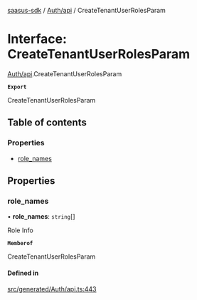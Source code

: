[saasus-sdk](../README.md) / [Auth/api](../modules/Auth_api.md) / CreateTenantUserRolesParam

# Interface: CreateTenantUserRolesParam

[Auth/api](../modules/Auth_api.md).CreateTenantUserRolesParam

**`Export`**

CreateTenantUserRolesParam

## Table of contents

### Properties

- [role\_names](Auth_api.CreateTenantUserRolesParam.md#role_names)

## Properties

### role\_names

• **role\_names**: `string`[]

Role Info

**`Memberof`**

CreateTenantUserRolesParam

#### Defined in

[src/generated/Auth/api.ts:443](https://github.com/saasus-platform/saasus-sdk-javascript/blob/2c78b0a/src/generated/Auth/api.ts#L443)
